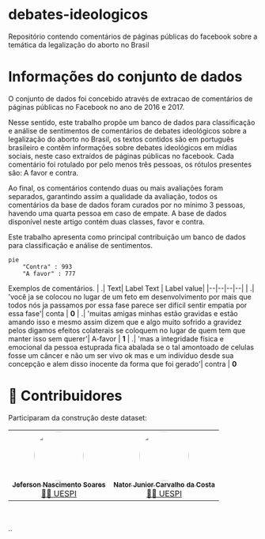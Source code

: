 # debates-ideologicos
Repositório contendo comentários de páginas públicas do facebook sobre a temática da legalização do aborto no Brasil

# Informações do conjunto de dados

O conjunto de dados foi concebido através de extracao de comentários de páginas públicas no Facebook no ano de 2016 e 2017.

Nesse sentido, este trabalho propõe um banco de dados para classificação e análise de sentimentos de comentários de debates ideológicos sobre a legalização do aborto no Brasil, os textos contidos são em português brasileiro e contêm informações sobre debates ideológicos em mídias sociais, neste caso extraídos de páginas públicas no facebook. Cada comentário foi rotulado por pelo menos três pessoas, os rótulos presentes são: A favor e contra. 

Ao final, os comentários contendo duas ou mais avaliações foram separados, garantindo assim a qualidade da avaliação, todos os comentários da base de dados foram curados por no mínimo 3 pessoas, havendo uma quarta pessoa em caso de empate. A base de dados disponível neste artigo contém duas classes, favor e contra.

Este trabalho apresenta como principal contribuição um banco de dados para classificação e análise de sentimentos.

```mermaid
pie 
    "Contra" : 993
    "A favor" : 777
```
Exemplos de comentários. 
| .|  Text| Label Text | Label value|
 |--|--|--|--|
 | .| 'você ja se colocou no lugar de um feto em desenvolvimento por mais que todos nós ja passamos por essa fase parece ser difícil sentir empatia por essa fase'| conta | **0**
  | .| 'muitas amigas minhas estão gravidas e estão amando isso e mesmo assim dizem que e algo muito sofrido a gravidez pelos digamos efeitos colaterais se coloquem no lugar de quem tem que manter isso sem querer'| A-favor | **1**
  | .| 'mas a integridade física e emocional da pessoa estuprada fica abalada se o tal amontoado de celulas fosse um câncer e não um ser vivo ok mas e um indivíduo desde sua concepção e alem disso inocente da forma que foi gerado'| contra | **0**

# 👀 Contribuidores
Participaram da construção deste dataset:
<table>
  <tr>
        <td align="center"><a href="https://github.com/"><img style="border-radius: 50%;" src="https://media.licdn.com/dms/image/D4E03AQG3hFs1PKk1dQ/profile-displayphoto-shrink_400_400/0/1635161950783?e=1686182400&v=beta&t=53cmnds9IPVOeLsxYds0ncUL5vXWIUjSPi17Y4GCFQw" width="100px;" alt=""/><br /><sub><b>Jeferson Nascimento Soares</b></sub></a><br /><a href="https://github.com/jef" title="Jeferson">👨‍🚀 UESPI</a></td>
    <td align="center"><a href="https://github.com/natorjunior"><img style="border-radius: 50%;" src="https://avatars.githubusercontent.com/u/51802728?v=4" width="100px;" alt=""/><br /><sub><b>Nator Junior Carvalho da Costa</b></sub></a><br /><a href="https://github.com/natorjunior" title="Nator">👨‍🚀 UESPI</a></td>
  </tr>
</table>
<br>

..
